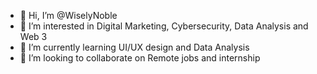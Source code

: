 - 👋 Hi, I’m @WiselyNoble
- 👀 I’m interested in Digital Marketing, Cybersecurity, Data Analysis and Web 3
- 🌱 I’m currently learning UI/UX design and Data Analysis
- 💞️ I’m looking to collaborate on Remote jobs and internship


<!---
WiselyNoble/WiselyNoble is a ✨ special ✨ repository because its `README.md` (this file) appears on your GitHub profile.
You can click the Preview link to take a look at your changes.
--->
